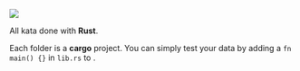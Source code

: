 ![](https://www.codewars.com/users/AurevoirXavier/badges/small)

All kata done with **Rust**.

Each folder is a **cargo** project. You can simply test your data by adding a `fn main() {}` in `lib.rs` to .